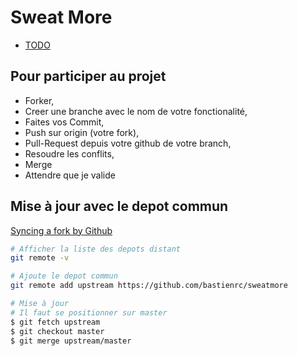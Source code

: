 # Sweat More

- [TODO](TODO.md)

## Pour participer au projet

- Forker,
- Creer une branche avec le nom de votre fonctionalité,
- Faites vos Commit,
- Push sur origin (votre fork),
- Pull-Request depuis votre github de votre branch,
- Resoudre les conflits,
- Merge
- Attendre que je valide

## Mise à jour avec le depot commun

[Syncing a fork by Github](https://help.github.com/en/articles/syncing-a-fork)

```sh
# Afficher la liste des depots distant
git remote -v

# Ajoute le depot commun
git remote add upstream https://github.com/bastienrc/sweatmore

# Mise à jour
# Il faut se positionner sur master
$ git fetch upstream
$ git checkout master
$ git merge upstream/master
```
